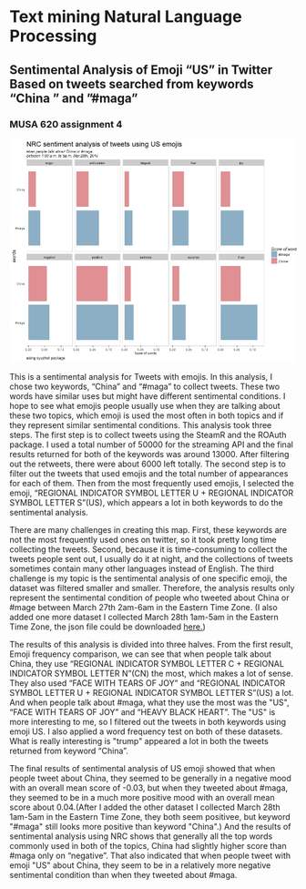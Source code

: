 # Text mining Natural Language Processing

## Sentimental Analysis of Emoji “US” in Twitter Based on tweets searched from keywords “China ” and ”#maga”

### MUSA 620 assignment 4

![NRC sentiment analysis results](results/NRC%20sentiment%20analysis%20results-01-05-0328.jpeg)

This is a sentimental analysis for Tweets with emojis. In this analysis, I chose two keywords, “China” and “#maga” to collect tweets. These two words have similar uses but might have different sentimental conditions. I hope to see what emojis people usually use when they are talking about these two topics, which emoji is used the most often in both topics and if they represent similar sentimental conditions.
This analysis took three steps. The first step is to collect tweets using the SteamR and the ROAuth package. I used a total number of 50000 for the streaming API and the final results returned for both of the keywords was around 13000. After filtering out the retweets, there were about 6000 left totally. The second step is to filter out the tweets that used emojis and the total number of appearances for each of them. Then from the most frequently used emojis, I selected the emoji, “REGIONAL INDICATOR SYMBOL LETTER U + REGIONAL INDICATOR SYMBOL LETTER S”(US), which appears a lot in both keywords to do the sentimental analysis.

There are many challenges in creating this map. First, these keywords are not the most frequently used ones on twitter, so it took pretty long time collecting the tweets. Second, because it is time-consuming to collect the tweets people sent out, I usually do it at night, and the collections of tweets sometimes contain many other languages instead of English. The third challenge is my topic is the sentimental analysis of one specific emoji, the dataset was filtered smaller and smaller. Therefore, the analysis results only represent the sentimental condition of people who tweeted about China or #mage between March 27th 2am-6am in the Eastern Time Zone. (I also added one more dataset I collected March 28th 1am-5am in the Eastern Time Zone, the json file could be downloaded [here.](https://drive.google.com/drive/folders/1qpJLyI8ZhNTQ3UrcuqW87Px56hsb1cLx?usp=sharing))

The results of this analysis is divided into three halves. From the first result, Emoji frequency comparison, we can see that when people talk about China, they use “REGIONAL INDICATOR SYMBOL LETTER C + REGIONAL INDICATOR SYMBOL LETTER N”(CN) the most, which makes a lot of sense. They also used “FACE WITH TEARS OF JOY” and “REGIONAL INDICATOR SYMBOL LETTER U + REGIONAL INDICATOR SYMBOL LETTER S”(US) a lot. And when people talk about #maga, what they use the most was the "US", “FACE WITH TEARS OF JOY” and “HEAVY BLACK HEART”. The "US" is more interesting to me, so I filtered out the tweets in both keywords using emoji US. I also applied a word frequency test on both of these datasets. What is really interesting is "trump" appeared a lot in both the tweets returned from keyword “China”.

The final results of sentimental analysis of US emoji showed that when people tweet about China, they seemed to be generally in a negative mood with an overall mean score of -0.03, but when they tweeted about #maga, they seemed to be in a much more positive mood with an overall mean score about 0.04.(After I added the other dataset I collected March 28th 1am-5am in the Eastern Time Zone, they both seem positivee, but keyword "#maga" still looks more positive than keyword "China".) And the results of sentimental analysis using NRC shows that generally all the top words commonly used in both of the topics, China had slightly higher score than #maga only on “negative”. That also indicated that when people tweet with emoji "US" about China, they seem to be in a relatively more negative sentimental condition than when they tweeted about #maga.
